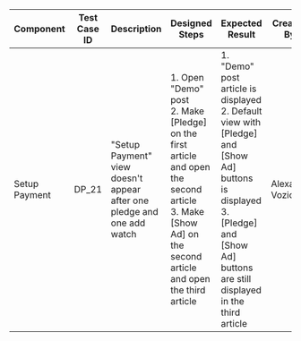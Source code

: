 Component |	Test Case ID |	Description |	Designed Steps |	Expected Result |	Created By |	Last Updated |
 --- | --- | --- | --- | --- | --- | --- |
 Setup Payment | DP_21 | "Setup Payment" view doesn't appear after one pledge and one add watch | 1. Open "Demo" post <br> 2. Make [Pledge] on the first article and open the second article <br> 3. Make [Show Ad] on the second article and open the third article | 1. "Demo" post article is displayed <br> 2. Default view with [Pledge] and [Show Ad] buttons is displayed <br> 3. [Pledge] and [Show Ad] buttons are still displayed in the third article | Alexandr Vozicov | 31.05.2017
